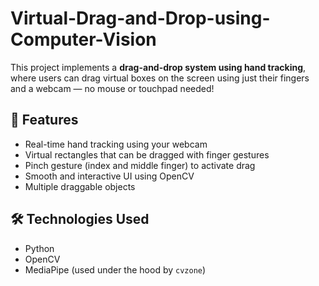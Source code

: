 # Virtual-Drag-and-Drop-using-Computer-Vision

This project implements a **drag-and-drop system using hand tracking**, where users can drag virtual boxes on the screen using just their fingers and a webcam — no mouse or touchpad needed!

## 🎯 Features

- Real-time hand tracking using your webcam
- Virtual rectangles that can be dragged with finger gestures
- Pinch gesture (index and middle finger) to activate drag
- Smooth and interactive UI using OpenCV
- Multiple draggable objects

## 🛠️ Technologies Used

- Python
- OpenCV
- MediaPipe (used under the hood by `cvzone`)
